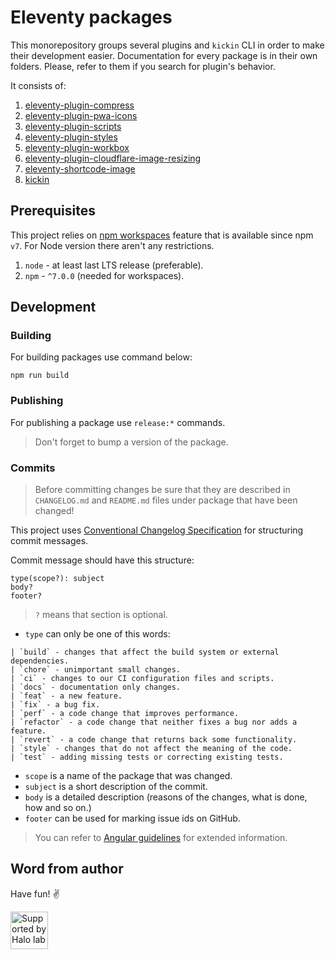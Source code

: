 # Eleventy packages

This monorepository groups several plugins and `kickin` CLI in order to make their development easier. Documentation for every package is in their own folders. Please, refer to them if you search for plugin's behavior.

It consists of:

1. [eleventy-plugin-compress](./packages/eleventy-plugin-compress)
2. [eleventy-plugin-pwa-icons](./packages/eleventy-plugin-pwa-icons)
3. [eleventy-plugin-scripts](./packages/eleventy-plugin-scripts)
4. [eleventy-plugin-styles](./packages/eleventy-plugin-styles)
5. [eleventy-plugin-workbox](./packages/eleventy-plugin-workbox)
6. [eleventy-plugin-cloudflare-image-resizing](./packages/eleventy-plugin-cloudflare-image-resizing)
7. [eleventy-shortcode-image](./packages/eleventy-shortcode-image)
8. [kickin](./packages/kickin)

## Prerequisites

This project relies on [npm workspaces](https://docs.npmjs.com/cli/v7/using-npm/workspaces) feature that is available since npm `v7`. For Node version there aren't any restrictions.

1. `node` - at least last LTS release (preferable).
2. `npm` - `^7.0.0` (needed for workspaces).

## Development

### Building

For building packages use command below:

```
npm run build
```

### Publishing

For publishing a package use `release:*` commands.

> Don't forget to bump a version of the package.

### Commits

> Before committing changes be sure that they are described in `CHANGELOG.md` and `README.md` files under package that have been changed!

This project uses [Conventional Changelog Specification](https://github.com/conventional-changelog/) for structuring commit messages.

Commit message should have this structure:

```
type(scope?): subject
body?
footer?
```

> `?` means that section is optional.

- `type` can only be one of this words:

```
| `build` - changes that affect the build system or external dependencies.
| `chore` - unimportant small changes.
| `ci` - changes to our CI configuration files and scripts.
| `docs` - documentation only changes.
| `feat` - a new feature.
| `fix` - a bug fix.
| `perf` - a code change that improves performance.
| `refactor` - a code change that neither fixes a bug nor adds a feature.
| `revert` - a code change that returns back some functionality.
| `style` - changes that do not affect the meaning of the code.
| `test` - adding missing tests or correcting existing tests.
```

- `scope` is a name of the package that was changed.
- `subject` is a short description of the commit.
- `body` is a detailed description (reasons of the changes, what is done, how and so on.)
- `footer` can be used for marking issue ids on GitHub.

> You can refer to [Angular guidelines](https://github.com/angular/angular/blob/22b96b9/CONTRIBUTING.md#-commit-message-guidelines) for extended information.

## Word from author

Have fun! ✌️

<a href="https://www.halo-lab.com/?utm_source=github">
  <img src="https://dgestran.sirv.com/Images/supported-by-halolab.png" alt="Supported by Halo lab" height="60">
</a>
